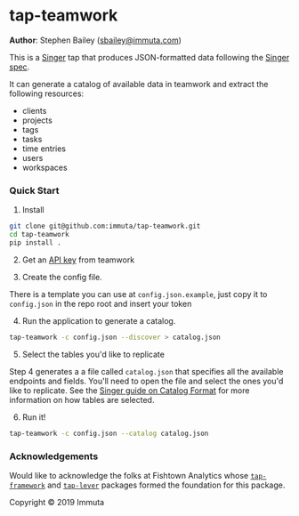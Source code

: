 # tap-teamwork

**Author**: Stephen Bailey (sbailey@immuta.com)

This is a [Singer](http://singer.io) tap that produces JSON-formatted data following the [Singer spec](https://github.com/singer-io/getting-started/blob/master/SPEC.md).

It can generate a catalog of available data in teamwork and extract the following resources:

- clients
- projects
- tags
- tasks
- time entries
- users
- workspaces

### Quick Start

1. Install

```bash
git clone git@github.com:immuta/tap-teamwork.git
cd tap-teamwork
pip install .
```

2. Get an [API key](https://teamwork.me/developers-api) from teamwork

3. Create the config file.

There is a template you can use at `config.json.example`, just copy it to `config.json` in the repo root and insert your token

4. Run the application to generate a catalog.

```bash
tap-teamwork -c config.json --discover > catalog.json
```

5. Select the tables you'd like to replicate

Step 4 generates a a file called `catalog.json` that specifies all the available endpoints and fields. You'll need to open the file and select the ones you'd like to replicate. See the [Singer guide on Catalog Format](https://github.com/singer-io/getting-started/blob/c3de2a10e10164689ddd6f24fee7289184682c1f/BEST_PRACTICES.md#catalog-format) for more information on how tables are selected.

6. Run it!

```bash
tap-teamwork -c config.json --catalog catalog.json
```

### Acknowledgements

Would like to acknowledge the folks at Fishtown Analytics whose [`tap-framework`](https://github.com/fishtown-analytics/tap-framework) and [`tap-lever`](https://github.com/fishtown-analytics/tap-lever) packages formed the foundation for this package.

Copyright &copy; 2019 Immuta
